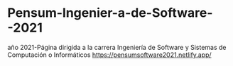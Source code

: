 # Pensum-Ingenier-a-de-Software--2021
año 2021-Página dirigida a la carrera Ingeniería de Software y Sistemas de Computación o Informáticos
https://pensumsoftware2021.netlify.app/
